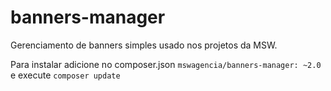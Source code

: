 # banners-manager
Gerenciamento de banners simples usado nos projetos da MSW.

Para instalar adicione no composer.json `mswagencia/banners-manager: ~2.0` e execute `composer update`
